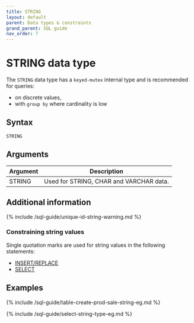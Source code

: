 ```yaml
---
title: STRING
layout: default
parent: Data types & constraints
grand_parent: SQL guide
nav_order: 7
---
```


# STRING data type

The `STRING` data type has a `keyed-mutex` internal type and is recommended for queries:
* on discrete values,
* with `group by` where cardinality is low

## Syntax

```
STRING
```

## Arguments

| Argument | Description |
|---|---|
| STRING | Used for STRING, CHAR and VARCHAR data. |

## Additional information

{% include /sql-guide/unique-id-string-warning.md %}

### Constraining string values

Single quotation marks are used for string values in the following statements:
* [INSERT/REPLACE](/docs/sql-guide/statements/statement-insert)
* [SELECT](/docs/sql-guide/statements/statement-select)

## Examples

{% include /sql-guide/table-create-prod-sale-string-eg.md %}

{% include /sql-guide/select-string-type-eg.md %}
